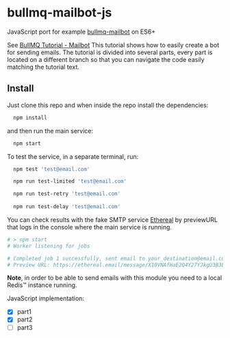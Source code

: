 # bullmq-mailbot-js
JavaScript port for example [bullmq-mailbot](https://github.com/taskforcesh/bullmq-mailbot) on ES6+

See [BullMQ Tutorial - Mailbot](https://blog.taskforce.sh/implementing-mail-microservice-with-bullmq/)
This tutorial shows how to easily create a bot for sending emails. The tutorial is divided into several parts, every part is located on a different branch so that you can navigate the code easily matching the tutorial text.

## Install

Just clone this repo and when inside the repo install the dependencies:

```bash
  npm install
```

and then run the main service:

```bash
  npm start
```

To test the service, in a separate terminal, run:
```bash
  npm test 'test@email.com'

  npm run test-limited 'test@email.com'

  npm run test-retry 'test@email.com'
  
  npm run test-delay 'test@email.com'
```

You can check results with the fake SMTP service [Ethereal](https://ethereal.email/) by previewURL that logs in the console where the main service is running.
```bash
# > npm start
# Worker listening for jobs

# Completed job 1 successfully, sent email to your_destination@email.com
# Preview URL: https://ethereal.email/message/X10VNAfHaE2Q4Y27YJkgU3B3LiUoCotYAAACqcDAPmq3oahUiWxXDmkS1GI
```

**Note**, in order to be able to send emails with this module you need to a local Redis™ instance running.

JavaScript implementation:
- [x] part1
- [x] part2
- [ ] part3